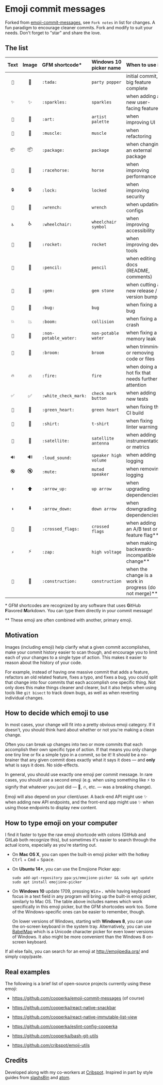 # Emoji commit messages

Forked from [emoji-commit-messages](https://github.com/cooperka/emoji-commit-messages), see `Fork notes` in list for changes.
A fun paradigm to encourage cleaner commits.
Fork and modify to suit your needs. Don't forget to "star" and share the love.

## The list

| Text | Image | GFM shortcode* | Windows 10 picker name | When to use it | Fork notes |
|:--:|:-----:|:--------- |:-------------- |:-------------- |:-------------- |
| `🎉` | :tada: | `:tada:` | `party popper` | initial commit, big feature complete | modified |
| `✨` | :sparkles: | `:sparkles:` | `sparkles` | when adding a new user-facing feature ||
| `🎨` | :art: | `:art:` | `artist palette` | when improving UI ||
| `💪` | :muscle: | `:muscle:` | `muscle` | when refactoring | was `:package:`|
| `📦` | :package: | `:package:` | `package` | when changing an external package | New usage |
| `🐎` | :racehorse: | `:racehorse:` | `horse` | when improving performance ||
| `🔒` | :lock: | `:lock:` | `locked` | when improving security ||
| `🔧` | :wrench: | `:wrench:` | `wrench` | when updating configs ||
| `♿` | :wheelchair: | `:wheelchair:` | `wheelchair symbol` |  when improving accessibility ||
| `🚀` | :rocket: | `:rocket:` | `rocket` | when improving dev tools ||
| `📝` | :pencil: | `:pencil:` | `pencil` | when editing docs (README, comments) ||
| `💎` | :gem: | `:gem:` | `gem stone` | when cutting a new release / version bump ||
| `🐛` | :bug: | `:bug:` | `bug` | when fixing a bug ||
| `💥` | :boom: | `:boom:` | `collision` | when fixing a crash ||
| `🚱` | :non-potable_water: | `:non-potable_water:` | `non-potable water` | when fixing a memory leak ||
| `🧹` | :broom: | `:broom:` | `broom` | when trimming or removing code or files | New! |
| `🔥` | :fire: | `:fire:` | `fire` | when doing a hot fix that needs further attention | New usage |
| `✅` | :white_check_mark: | `:white_check_mark:` | `check mark button` | when adding new tests ||
| `💚` | :green_heart: | `:green_heart:` | `green heart` | when fixing the CI build ||
| `👕` | :shirt: | `:shirt:` | `t-shirt` | when fixing linter warnings ||
| `📡` | :satellite: | `:satellite:` | `satellite antenna` | when adding instrumentation or metrics ||
| `🔊` | :loud_sound: | `:loud_sound:` | `speaker high volume` | when adding logging ||
| `🔇` | :mute: | `:mute:` | `muted speaker` | when removing logging ||
| `⬆` | :arrow_up: | `:arrow_up:` | `up arrow` | when upgrading dependencies ||
| `⬇` | :arrow_down: | `:arrow_down:` | `down arrow` | when downgrading dependencies ||
| `🎌` | :crossed_flags: | `:crossed_flags:` | `crossed flags` | when adding an A/B test or feature flag** ||
| `⚡` | :zap: | `:zap:` | `high voltage` | when making a backwards-incompatible change** ||
| `🚧` | :construction: | `:construction:` | `construction` | when the change is a work in progress (do not merge)** ||

\* GFM shortcodes are recognized by any software that uses **G**itHub **F**lavored **M**arkdown. You can type them directly in your commit message!

\** These emoji are often combined with another, primary emoji.

## Motivation

Images (including emoji) help clarify what a given commit accomplishes,
make your commit history easier to scan though, and encourage you
to limit each of your changes to a single type of action.
This makes it easier to reason about the history of your code.

For example, instead of having one massive commit that adds a feature,
refactors an old related feature, fixes a typo, and fixes a bug,
you could split that change into four commits that each accomplish
one specific thing. Not only does this make things cleaner and clearer,
but it also helps when using tools like `git bisect` to track down bugs,
as well as when reverting individual changes.

## How to decide which emoji to use

In most cases, your change will fit into a pretty obvious emoji category. If it doesn't, you should think hard about whether or not you're making a clean change.

Often you can break up changes into two or more commits that each accomplish their own specific type of action. If that means you only change one tiny line or fix a simple typo in a commit, so be it! It should be a no-brainer that any given commit does exactly what it says it does — and **only** what is says it does. No side-effects.

In general, you should use exactly one emoji per commit message. In rare cases, you should use a second emoji (e.g. when using something like :zap: to signify that whatever you just did — :bug:, :fire:, etc. — was a breaking change).

Emoji will also depend on your client/user. A back-end API might use :sparkles: when adding new API endpoints, and the front-end app might use :sparkles: when using those endpoints to display new content.

## How to type emoji on your computer

I find it faster to type the raw emoji shortcode with colons (GitHub and GitLab both recognize this), but sometimes it's easier to search through the actual icons, especially as you're starting out.

- On **Mac OS X**, you can open the built-in emoji picker with the hotkey <kbd>Ctrl</kbd> + <kbd>Cmd</kbd> + <kbd>Space</kbd>.

- On **Ubuntu 14+**, you can use the Emojione Picker app:

    ```console
    sudo add-apt-repository ppa:ys/emojione-picker && sudo apt update
    sudo apt install emojione-picker
    ```

- On **Windows 10** update 1709, pressing <kbd>Win</kbd>+<kbd>.</kbd> while having keyboard focus in a text field in any program will bring up the built-in emoji picker, similarly to Mac OS. The table above includes names which work specifically in this emoji picker, but the GFM shortcodes work too. Some of the Windows-specific ones can be easier to remember, though.

  On lower versions of Windows, starting with **Windows 8**, you can use the on-screen keyboard in the system tray. Alternatively, you can use [BabelMap] which is a Unicode character picker for even lower versions of Windows. It also might be more convenient than the Windows 8 on-screen keyboard.

If all else fails, you can search for an emoji at <http://emojipedia.org/> and simply copy/paste.

## Real examples

The following is a brief list of open-source projects currently using these emoji:

- https://github.com/cooperka/emoji-commit-messages (of course)

- https://github.com/cooperka/react-native-snackbar

- https://github.com/cooperka/react-native-immutable-list-view

- https://github.com/cooperka/eslint-config-cooperka

- https://github.com/cooperka/bash-git-utils

- https://github.com/cribspot/emoji-utils

## Credits

Developed along with my co-workers at [Cribspot](https://www.cribspot.com/). Inspired in part by style guides from [slashsBin](https://github.com/slashsBin/styleguide-git-commit-message#suggested-emojis) and [atom](https://github.com/atom/atom/blob/master/CONTRIBUTING.md#git-commit-messages).

[BabelMap]: https://www.babelstone.co.uk/Software/BabelMap.html
